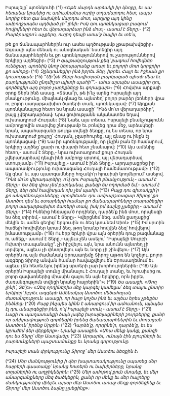 
Իսրայելը՝ պոռնկուհի
(^1) _«Եթե մարդն արձակի իր կնոջը,
եւ սա հեռանա նրանից ու ամուսնանա ուրիշ տղամարդու հետ,
ապա նորից հետ գա նախկին մարդու մոտ,
արդյոք այդ կինը ամբողջապես պղծված չի՞ լինի։
Իսկ դու պոռնկացար բազում հովիվների հետ
եւ վերադարձար ինձ մոտ,- ասում է Տերը։-_
(^2) _Բարձրացրո՛ւ աչքերդ,
ուղիղ դեպի առա՛ջ նայիր եւ տե՛ս,_


թե քո ճանապարհներին ուր ասես պղծությամբ չթաթախվեցիր։
Ագռավի պես մենակ ու անօգնական՝
նստեցիր այդ ճանապարհներին
եւ քո պոռնկություններով ու չարություններով երկիրը պղծեցիր։
(^3) _Ի գայթակղություն քեզ՝
բազում հովիվներ ունեցար,
պոռնիկ կնոջ կերպարանք առար եւ բոլորի մոտ կորցրիր քո ամոթը։_
(^4) _Չընդունեցիր ինձ իբրեւ Տեր,
իբրեւ Հայր եւ Իշխան քո կուսության։_
(^5) _“Մի՞թե Տերը հավիտյան բարկացած պիտի մնա
եւ բարկությունն ընդմիշտ պիտի պահի՞”.-
ահա այսպես ասացիր դու,
գործեցիր այդ բոլոր չարիքները եւ զորացար»։_
(^6) Հովսիա արքայի օրոք Տերն ինձ ասաց. «Տեսա՞ր, թե ի՛նչ արեց Իսրայելի այդ բնակչությունը. միայնակ գնաց եւ
այնտեղ՝ բոլոր բարձր լեռների վրա ու բոլոր սաղարթախիտ ծառերի տակ, պոռնկացավ։
(^7) Այդքան պոռնկանալուց հետո ես նրան ասացի՝ “Ինձ մո՛տ վերադարձիր”, բայց չվերադարձավ։ Նրա ցոփությանն
ականատես եղավ ուխտադրուժ Հուդան։
(^8) Նաեւ այս տեսա. Իսրայելի բնակչությունն ամբողջովին տարվեց շնությամբ եւ բռնվեց դրա մեջ, արձակեցի նրան,
ապահարզանի թուղթ տվեցի ձեռքը, ու ես տեսա, որ նրա ուխտադրուժ քույրը՝ Հուդան, չզարհուրեց, այլ գնաց ու ինքն
էլ պոռնկացավ։
(^9) Նա իր պոռնկությամբ, որ չնչին բան էր համարում, երկիրը պղծեց՝ քարի ու փայտի հետ շնանալով։
(^10) Այս ամենից հետո,- ասում է Տերը,- նրա ուխտադրուժ քույր Հուդան չվերադարձավ դեպի ինձ ամբողջ սրտով, այլ
վերադարձավ ստությամբ։
(^11) Իսրայելը,- ասում է ինձ Տերը,- արդարացրեց իր ապստամբությունը ուխտազանց Հուդայի համեմատությամբ։
(^12) Այլ գնա՛ եւ այս պատգամները հռչակի՛ր հյուսիսի կողմերում՝ ասելով.
_“Ինձ մո՛տ վերադարձիր, ո՛վ դու Իսրայելի բնակչություն,- ասում է Տերը։-
Ես ձեզ վրա չեմ բարկանա,
քանզի ես ողորմած եմ,-
ասում է Տերը,
ձեր դեմ հավիտյան ոխ չեմ պահի։_
(^13) _Բայց դու գիտակցի՛ր քո անօրենությունները,
որովհետեւ դու ամբարշտացար Տիրոջ՝ քո Աստծու դեմ
եւ օտարների համար քո ճանապարհները տարածեցիր բոլոր սաղարթախիտ ծառերի տակ,
իսկ իմ ձայնը չլսեցիր,- ասում է Տերը։-_
(^14) Ինձնից հեռացա՛ծ որդիներ, դարձե՛ք ինձ մոտ, որպեսզի ես ձեզ տիրեմ,- ասում է Տերը։- Կվերցնեմ ձեզ. ամեն
քաղաքից՝ մեկին եւ ամեն ցեղից՝ երկուսին ու ձեզ կտանեմ Սիոն։
(^15) Իմ սրտին հաճելի հովիվներ կտամ ձեզ. թող նրանք հովվեն ձեզ՝ հովվելով իմաստությամբ։
(^16) Ու երբ երկրի վրա այն օրերին դուք բազմանաք ու աճեք,- ասում է Տերը,- այլեւս չեն ասելու՝ “Իսրայելի Սուրբի
Ուխտի տապանակը”. չի հիշվելու այն, նրա անունն այնտեղ չի տրվելու, այլեւս չի փնտրվելու այն եւ նորը չի շինվելու։
(^17) Այն օրերին ու այն ժամանակ Երուսաղեմը Տիրոջ աթոռ են կոչելու. բոլոր ազգերը Տիրոջ անվան համար
հավաքվելու են Երուսաղեմում եւ այլեւս չեն հետեւելու իրենց սրտերի չար խորհուրդներին։
(^18) Այն օրերին Իսրայելի տունը միանալու է Հուդայի տանը, եւ հյուսիսից ու բոլոր գավառներից միասին գալու են այն
երկիրը, որն իբրեւ ժառանգություն տվեցի նրանց հայրերին”»։
(^19) _Ես ասացի. «Թող լինի՛, Տե՛ր»։
«Ձեզ որդիներիս մեջ կարգել կամեցա՝
ձեզ տալու ընտիր երկիրը՝
իբրեւ ազգերի Ամենակալ Աստծու մեծահռչակ ժառանգություն.
ասացի, որ հայր կոչես ինձ
եւ այլեւս երես չթեքես ինձնից։_
(^20) _Բայց ինչպես կինն է անարգում իր ամուսնուն,
այնպես էլ դու անարգեցիր ինձ, ո՛վ Իսրայելի տուն,- ասում է Տերը։-_
(^21) _Լացի ու պաղատանքի ձայն լսվեց իսրայելացիների շուրթերից,
քանի որ անիրավություն գործեցին իրենց ճանապարհներին
եւ մոռացան Աստծուն՝ իրենց Սրբին։_
(^22) _Դարձե՛ք, որդինե՛ր, դարձե՛ք, եւ ես կբուժեմ ձեր վերքերը»։
Նրանք ասացին. «Ահա մենք կանք,
քանզի դու ես Տերը՝ մեր Աստվածը։_
(^23) _Արդարեւ, ունայն էին բլուրների եւ բարձունքների պաշտամունքը
եւ նրանց զորությունը._


_Իսրայելի տան փրկությունը Տիրոջ՝ մեր Աստծու ձեռքին է։_

(^24) _Մեր մանկությունից ի վեր խայտառակությունը սպառեց մեր հայրերի վաստակը՝
նրանց հոտերն ու նախիրները, նրանց տղաներին ու աղջիկներին։_
(^25) _Մեր ամոթով քուն մտանք,
եւ մեր անարգանքները մեզ ծածկեցին,
քանի որ մենք եւ մեր հայրերը մանկությունից մինչեւ այսօր
մեր Աստծու առաջ մեղք գործեցինք եւ Տիրոջ՝ մեր Աստծու ձայնը չլսեցինք»։_
